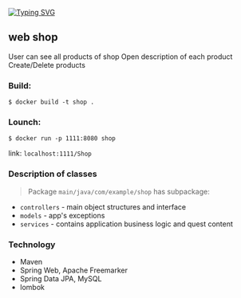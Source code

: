 [![Typing SVG](https://readme-typing-svg.herokuapp.com?font=Fira+Code&pause=1000&width=435&lines=Shop)](https://git.io/typing-svg)
<h2><a>web shop</a></h2>


User can see all products of shop
Open description of each product
Create/Delete products


<h3><a>Build: </a></h3>

```$ docker build -t shop .```

<h3 ><a>Lounch:</a></h3>

```$ docker run -p 1111:8080 shop```

link: ```localhost:1111/Shop```

<h3 ><a>Description of classes</a></h3>


>Package ```main/java/com/example/shop``` has subpackage:
- ```controllers``` - main object structures and interface
- ```models``` - app's exceptions
- ```services``` - contains application business logic and quest content


<h3><a>Technology</a></h3>

- Maven
- Spring Web, Apache Freemarker
- Spring Data JPA, MySQL
- lombok